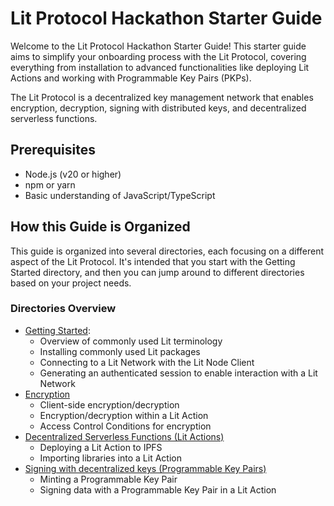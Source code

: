 # Lit Protocol Hackathon Starter Guide

Welcome to the Lit Protocol Hackathon Starter Guide! This starter guide aims to simplify your onboarding process with the Lit Protocol, covering everything from installation to advanced functionalities like deploying Lit Actions and working with Programmable Key Pairs (PKPs).

The Lit Protocol is a decentralized key management network that enables encryption, decryption, signing with distributed keys, and decentralized serverless functions.

## Prerequisites

- Node.js (v20 or higher)
- npm or yarn
- Basic understanding of JavaScript/TypeScript

## How this Guide is Organized

This guide is organized into several directories, each focusing on a different aspect of the Lit Protocol. It's intended that you start with the Getting Started directory, and then you can jump around to different directories based on your project needs.

### Directories Overview

- [Getting Started](./_getting-started/README.md):
  - Overview of commonly used Lit terminology
  - Installing commonly used Lit packages
  - Connecting to a Lit Network with the Lit Node Client
  - Generating an authenticated session to enable interaction with a Lit Network
- [Encryption](./encryption/README.md)
  - Client-side encryption/decryption
  - Encryption/decryption within a Lit Action
  - Access Control Conditions for encryption
- [Decentralized Serverless Functions (Lit Actions)](./decentralized-serverless-functions/README.md)
  - Deploying a Lit Action to IPFS
  - Importing libraries into a Lit Action
- [Signing with decentralized keys (Programmable Key Pairs)](./signing/README.md)
  - Minting a Programmable Key Pair
  - Signing data with a Programmable Key Pair in a Lit Action
